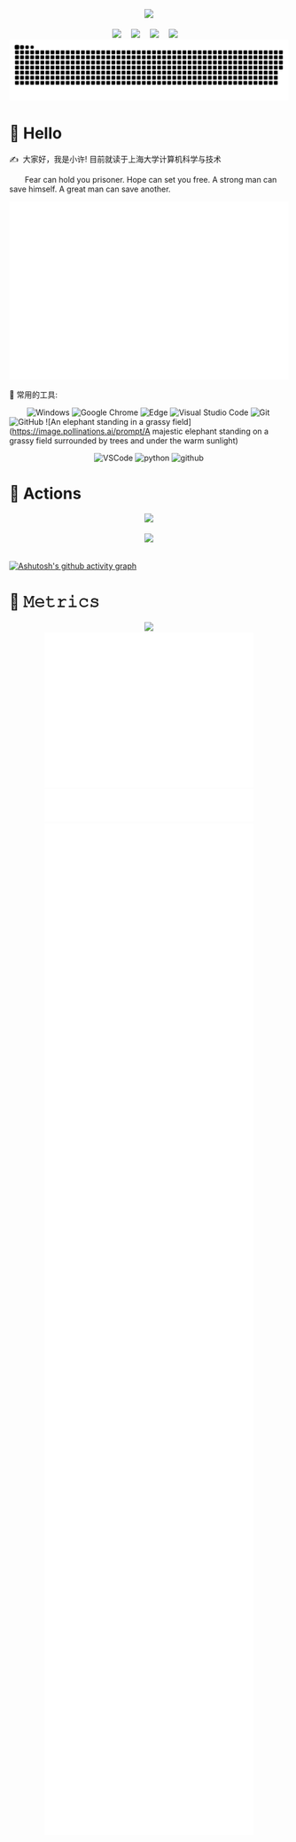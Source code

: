 
<!-- 敲代码的图片 -->
<div align="center" ><img order-radius="100px" src="https://cdn.jsdelivr.net/gh/sun0225SUN/photos/images/202108300019556.gif"/></div>
<br>


<!-- 个人资料徽标 -->
<div align="center">
  <a href="https://twitter.com/qingjiaowoBTree"><img src="https://img.shields.io/badge/twitter-%E6%8E%A8%E7%89%B9-blue"></a>&emsp;
  <a href="https://www.youtube.com/channel/UCQ6Yz-TW_Jgo0PaHHOsbGAQ"><img src="https://img.shields.io/badge/youtube-%E6%B2%B9%E7%AE%A1-c32136"></a>&emsp;
  <a href="https://space.bilibili.com/217869211"><img src="https://img.shields.io/badge/bilibili-B%E7%AB%99-ff69b4"></a>&emsp;
  <a href="https://weibo.com/u/5514348505"><img src="https://img.shields.io/badge/weibo-%E5%BE%AE%E5%8D%9A-yellowgreen"></a>&emsp;
</div>
<!-- 贪吃蛇 -->
<div align="center"><img src="https://github.com/xuliji/xuliji/blob/main/contribution-snake/github-contribution-grid-snake.svg" /></div>

#  🙋 Hello
<p>✍️&nbsp;&nbsp;大家好，我是小许! 目前就读于上海大学计算机科学与技术</p>
<p>&emsp;&emsp;Fear can hold you prisoner. Hope can set you free. A strong man can save himself. A great man can save another.</p>
<div align="center">
  <img src="https://github.com/xuliji/xuliji/blob/main/terminal.svg"/>
</div>

🧰 常用的工具:

&emsp;&emsp; 
![Windows](https://img.shields.io/badge/Windows-0078D6?style=flat-square&logo=windows&logoColor=white)
![Google Chrome](https://img.shields.io/badge/Chrome-4285F4?style=flat-square&logo=GoogleChrome&logoColor=white)
![Edge](https://img.shields.io/badge/Edge-0078D7?style=flat-square&logo=Microsoft-edge&logoColor=white)
![Visual Studio Code](https://img.shields.io/badge/-Visual%20Studio%20Code-007ACC?style=flat-square&logo=Visual%20Studio%20Code&logoColor=fff)
![Git](https://img.shields.io/badge/-Git-FCC624?style=flat-square&logo=git)
![GitHub](https://img.shields.io/badge/-GitHub-pink?style=flat-square&logo=github)
![An elephant standing in a grassy field](https://image.pollinations.ai/prompt/A majestic elephant standing on a grassy field surrounded by trees and under the warm sunlight)

<!-- Gif -->
<div align="center">
  <img alt="VSCode" src="https://i.giphy.com/media/IdyAQJVN2kVPNUrojM/200.webp" width="100" title="vscode">
  <img alt="python" src="https://i.giphy.com/media/LMt9638dO8dftAjtco/200.webp" width="100" title="python">
  <img alt="github" src="https://i.giphy.com/media/KzJkzjggfGN5Py6nkT/200.webp" width="100" title="github">
</div>


# 🚀 Actions
<!-- GitHub数据统计 -->
<div align="center">
  <img height="137px" src="https://github-readme-stats.vercel.app/api?username=xuliji&hide_title=true&hide_border=true&show_icons=trueline_height=21&text_color=000&icon_color=000&bg_color=0,ea6161,ffc64d,fffc4d,52fa5a&theme=graywhite" />
</div>
<br>


<!-- GitHub奖杯🏆 -->
<div align="center"><img  src="https://github-profile-trophy.vercel.app/?username=xuliji&theme=gruvbox&row=1&column=6&no-frame=true&no-bg=true" /></div>
<br>


<!-- GitHub Activity Graph -->
[![Ashutosh's github activity graph](https://github-readme-activity-graph.cyclic.app/graph?username=xuliji)](https://github.com/ashutosh00710/github-readme-activity-graph)



# 🎯 𝙼𝚎𝚝𝚛𝚒𝚌𝚜
<!-- just img -->
<div align="center"><img width="250px" src="https://cdn.jsdelivr.net/gh/sun0225SUN/photos/images/202110311913581.gif"/></div>

<!-- plugin metrics -->
<div align="center">
  <img src="https://github.com/xuliji/xuliji/blob/main/base_metrics.svg" width="75%"/>
  <img src="https://github.com/xuliji/xuliji/blob/main/icons.svg" width="75%"/>
  <img src="https://github.com/xuliji/xuliji/blob/main/plugin_metrics.svg" width="75%"/>
</div>





